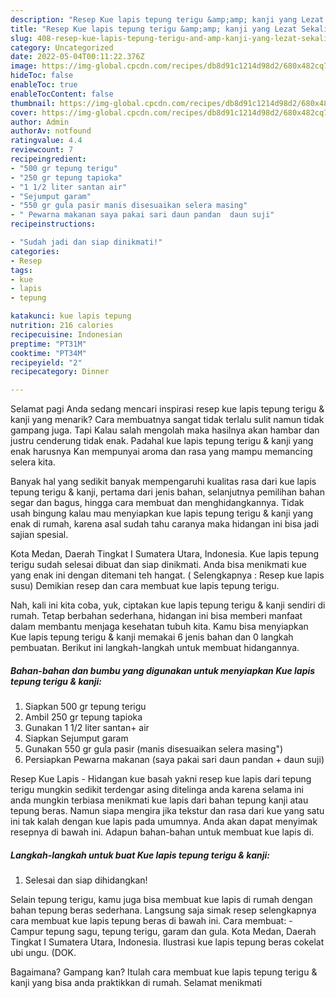 ```yaml
---
description: "Resep Kue lapis tepung terigu &amp;amp; kanji yang Lezat Sekali , Bisa Manjain Lidah"
title: "Resep Kue lapis tepung terigu &amp;amp; kanji yang Lezat Sekali , Bisa Manjain Lidah"
slug: 408-resep-kue-lapis-tepung-terigu-and-amp-kanji-yang-lezat-sekali-bisa-manjain-lidah
category: Uncategorized
date: 2022-05-04T00:11:22.376Z
image: https://img-global.cpcdn.com/recipes/db8d91c1214d98d2/680x482cq70/kue-lapis-tepung-terigu-kanji-foto-resep-utama.jpg
hideToc: false
enableToc: true
enableTocContent: false
thumbnail: https://img-global.cpcdn.com/recipes/db8d91c1214d98d2/680x482cq70/kue-lapis-tepung-terigu-kanji-foto-resep-utama.jpg
cover: https://img-global.cpcdn.com/recipes/db8d91c1214d98d2/680x482cq70/kue-lapis-tepung-terigu-kanji-foto-resep-utama.jpg
author: Admin
authorAv: notfound
ratingvalue: 4.4
reviewcount: 7
recipeingredient:
- "500 gr tepung terigu"
- "250 gr tepung tapioka"
- "1 1/2 liter santan air"
- "Sejumput garam"
- "550 gr gula pasir manis disesuaikan selera masing"
- " Pewarna makanan saya pakai sari daun pandan  daun suji"
recipeinstructions:

- "Sudah jadi dan siap dinikmati!"
categories:
- Resep
tags:
- kue
- lapis
- tepung

katakunci: kue lapis tepung 
nutrition: 216 calories
recipecuisine: Indonesian
preptime: "PT31M"
cooktime: "PT34M"
recipeyield: "2"
recipecategory: Dinner

---
```



Selamat pagi Anda sedang mencari inspirasi resep kue lapis tepung terigu &amp; kanji yang menarik? Cara membuatnya sangat tidak terlalu sulit namun tidak gampang juga. Tapi Kalau salah mengolah maka hasilnya akan hambar dan justru cenderung tidak enak. Padahal kue lapis tepung terigu &amp; kanji yang enak harusnya Kan mempunyai aroma dan rasa yang mampu memancing selera kita.


Banyak hal yang sedikit banyak mempengaruhi kualitas rasa dari kue lapis tepung terigu &amp; kanji, pertama dari jenis bahan, selanjutnya pemilihan bahan segar dan bagus, hingga cara membuat dan menghidangkannya. Tidak usah bingung kalau mau menyiapkan kue lapis tepung terigu &amp; kanji yang enak di rumah, karena asal sudah tahu caranya maka hidangan ini bisa jadi sajian spesial.

Kota Medan, Daerah Tingkat I Sumatera Utara, Indonesia. Kue lapis tepung terigu sudah selesai dibuat dan siap dinikmati. Anda bisa menikmati kue yang enak ini dengan ditemani teh hangat. ( Selengkapnya : Resep kue lapis susu) Demikian resep dan cara membuat kue lapis tepung terigu.


Nah, kali ini kita coba, yuk, ciptakan kue lapis tepung terigu &amp; kanji sendiri di rumah. Tetap berbahan sederhana, hidangan ini bisa memberi manfaat dalam membantu menjaga kesehatan tubuh kita. Kamu bisa menyiapkan Kue lapis tepung terigu &amp; kanji memakai 6 jenis bahan dan 0 langkah pembuatan. Berikut ini langkah-langkah untuk membuat hidangannya.

<!--inarticleads1-->

##### Bahan-bahan dan bumbu yang digunakan untuk menyiapkan Kue lapis tepung terigu &amp; kanji:

1. Siapkan 500 gr tepung terigu
1. Ambil 250 gr tepung tapioka
1. Gunakan 1 1/2 liter santan+ air
1. Siapkan Sejumput garam
1. Gunakan 550 gr gula pasir (manis disesuaikan selera masing&#34;)
1. Persiapkan  Pewarna makanan (saya pakai sari daun pandan + daun suji)


Resep Kue Lapis - Hidangan kue basah yakni resep kue lapis dari tepung terigu mungkin sedikit terdengar asing ditelinga anda karena selama ini anda mungkin terbiasa menikmati kue lapis dari bahan tepung kanji atau tepung beras. Namun siapa mengira jika tekstur dan rasa dari kue yang satu ini tak kalah dengan kue lapis pada umumnya. Anda akan dapat menyimak resepnya di bawah ini. Adapun bahan-bahan untuk membuat kue lapis di. 

<!--inarticleads2-->

##### Langkah-langkah untuk buat Kue lapis tepung terigu &amp; kanji:


1. Selesai dan siap dihidangkan!

Selain tepung terigu, kamu juga bisa membuat kue lapis di rumah dengan bahan tepung beras sederhana. Langsung saja simak resep selengkapnya cara membuat kue lapis tepung beras di bawah ini. Cara membuat: - Campur tepung sagu, tepung terigu, garam dan gula. Kota Medan, Daerah Tingkat I Sumatera Utara, Indonesia. Ilustrasi kue lapis tepung beras cokelat ubi ungu. (DOK. 

Bagaimana? Gampang kan? Itulah cara membuat kue lapis tepung terigu &amp; kanji yang bisa anda praktikkan di rumah. Selamat menikmati
